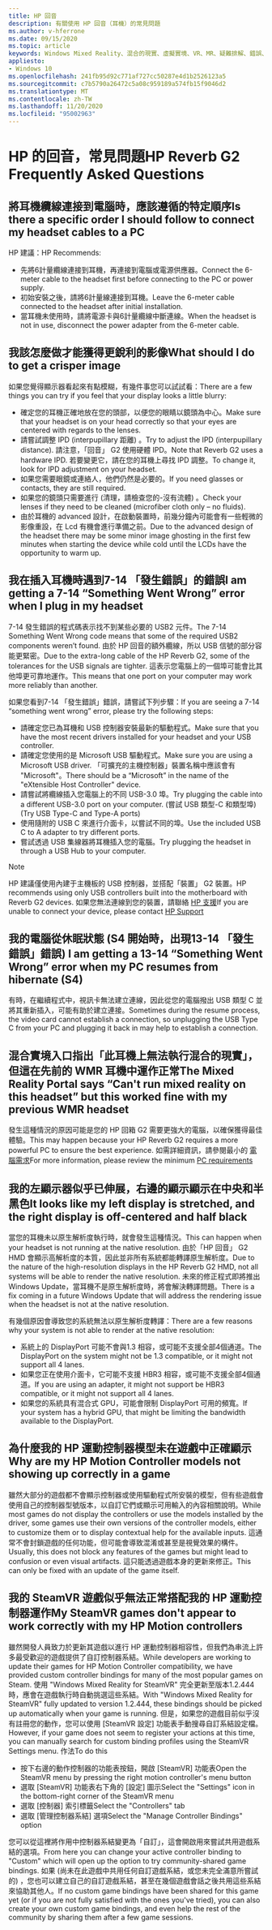 ```yaml
---
title: HP 回音
description: 有關使用 HP 回音（耳機）的常見問題
ms.author: v-hferrone
ms.date: 09/15/2020
ms.topic: article
keywords: Windows Mixed Reality、混合的現實、虛擬實境、VR、MR、疑難排解、錯誤、協助、支援、效能
appliesto:
- Windows 10
ms.openlocfilehash: 241fb95d92c771af727cc50287e4d1b2526123a5
ms.sourcegitcommit: c7b5790a26472c5a08c959189a574fb15f9046d2
ms.translationtype: MT
ms.contentlocale: zh-TW
ms.lasthandoff: 11/20/2020
ms.locfileid: "95002963"
---
```

# <a name="hp-reverb-g2-frequently-asked-questions"></a><span data-ttu-id="61373-104">HP 的回音，常見問題</span><span class="sxs-lookup"><span data-stu-id="61373-104">HP Reverb G2 Frequently Asked Questions</span></span>

## <a name="is-there-a-specific-order-i-should-follow-to-connect-my-headset-cables-to-a-pc"></a><span data-ttu-id="61373-105">將耳機纜線連接到電腦時，應該遵循的特定順序</span><span class="sxs-lookup"><span data-stu-id="61373-105">Is there a specific order I should follow to connect my headset cables to a PC</span></span>

<span data-ttu-id="61373-106">HP 建議：</span><span class="sxs-lookup"><span data-stu-id="61373-106">HP Recommends:</span></span>

- <span data-ttu-id="61373-107">先將6計量纜線連接到耳機，再連接到電腦或電源供應器。</span><span class="sxs-lookup"><span data-stu-id="61373-107">Connect the 6-meter cable to the headset first before connecting to the PC or power supply.</span></span>
- <span data-ttu-id="61373-108">初始安裝之後，請將6計量線連接到耳機。</span><span class="sxs-lookup"><span data-stu-id="61373-108">Leave the 6-meter cable connected to the headset after initial installation.</span></span>
- <span data-ttu-id="61373-109">當耳機未使用時，請將電源卡與6計量纜線中斷連線。</span><span class="sxs-lookup"><span data-stu-id="61373-109">When the headset is not in use, disconnect the power adapter from the 6-meter cable.</span></span>

## <a name="what-should-i-do-to-get-a-crisper-image"></a><span data-ttu-id="61373-110">我該怎麼做才能獲得更銳利的影像</span><span class="sxs-lookup"><span data-stu-id="61373-110">What should I do to get a crisper image</span></span>

<span data-ttu-id="61373-111">如果您覺得顯示器看起來有點模糊，有幾件事您可以試試看：</span><span class="sxs-lookup"><span data-stu-id="61373-111">There are a few things you can try if you feel that your display looks a little blurry:</span></span>

- <span data-ttu-id="61373-112">確定您的耳機正確地放在您的頭部，以便您的眼睛以鏡頭為中心。</span><span class="sxs-lookup"><span data-stu-id="61373-112">Make sure that your headset is on your head correctly so that your eyes are centered with regards to the lenses.</span></span>
- <span data-ttu-id="61373-113">請嘗試調整 IPD (interpupillary 距離) 。</span><span class="sxs-lookup"><span data-stu-id="61373-113">Try to adjust the IPD (interpupillary distance).</span></span> <span data-ttu-id="61373-114">請注意，「回音」 G2 使用硬體 IPD。</span><span class="sxs-lookup"><span data-stu-id="61373-114">Note that Reverb G2 uses a hardware IPD.</span></span> <span data-ttu-id="61373-115">若要變更它，請在您的耳機上尋找 IPD 調整。</span><span class="sxs-lookup"><span data-stu-id="61373-115">To change it, look for IPD adjustment on your headset.</span></span>
- <span data-ttu-id="61373-116">如果您需要眼鏡或連絡人，他們仍然是必要的。</span><span class="sxs-lookup"><span data-stu-id="61373-116">If you need glasses or contacts, they are still required.</span></span>
- <span data-ttu-id="61373-117">如果您的鏡頭只需要進行 (清理，請檢查您的-沒有流體) 。</span><span class="sxs-lookup"><span data-stu-id="61373-117">Check your lenses if they need to be cleaned (microfiber cloth only – no fluids).</span></span>
- <span data-ttu-id="61373-118">由於耳機的 advanced 設計，在啟動裝置時，前幾分鐘內可能會有一些輕微的影像重設，在 Lcd 有機會進行準備之前。</span><span class="sxs-lookup"><span data-stu-id="61373-118">Due to the advanced design of the headset there may be some minor image ghosting in the first few minutes when starting the device while cold until the LCDs have the opportunity to warm up.</span></span>

## <a name="i-am-getting-a-7-14-something-went-wrong-error-when-i-plug-in-my-headset"></a><span data-ttu-id="61373-119">我在插入耳機時遇到7-14 「發生錯誤」的錯誤</span><span class="sxs-lookup"><span data-stu-id="61373-119">I am getting a 7-14 “Something Went Wrong” error when I plug in my headset</span></span>

<span data-ttu-id="61373-120">7-14 發生錯誤的程式碼表示找不到某些必要的 USB2 元件。</span><span class="sxs-lookup"><span data-stu-id="61373-120">The 7-14 Something Went Wrong code means that some of the required USB2 components weren’t found.</span></span>  <span data-ttu-id="61373-121">由於 HP 回音的額外纜線，所以 USB 信號的部分容能更緊密。</span><span class="sxs-lookup"><span data-stu-id="61373-121">Due to the extra-long cable of the HP Reverb G2, some of the tolerances for the USB signals are tighter.</span></span>  <span data-ttu-id="61373-122">這表示您電腦上的一個埠可能會比其他埠更可靠地運作。</span><span class="sxs-lookup"><span data-stu-id="61373-122">This means that one port on your computer may work more reliably than another.</span></span>

<span data-ttu-id="61373-123">如果您看到7-14 「發生錯誤」錯誤，請嘗試下列步驟：</span><span class="sxs-lookup"><span data-stu-id="61373-123">If you are seeing a 7-14 “something went wrong” error, please try the following steps:</span></span>

- <span data-ttu-id="61373-124">請確定您已為耳機和 USB 控制器安裝最新的驅動程式。</span><span class="sxs-lookup"><span data-stu-id="61373-124">Make sure that you have the most recent drivers installed for your headset and your USB controller.</span></span>
- <span data-ttu-id="61373-125">請確定您使用的是 Microsoft USB 驅動程式。</span><span class="sxs-lookup"><span data-stu-id="61373-125">Make sure you are using a Microsoft USB driver.</span></span> <span data-ttu-id="61373-126">「可擴充的主機控制器」裝置名稱中應該會有 "Microsoft"。</span><span class="sxs-lookup"><span data-stu-id="61373-126">There should be a “Microsoft” in the name of the "eXtensible Host Controller" device.</span></span>
- <span data-ttu-id="61373-127">請嘗試將纜線插入您電腦上的不同 USB-3.0 埠。</span><span class="sxs-lookup"><span data-stu-id="61373-127">Try plugging the cable into a different USB-3.0 port on your computer.</span></span> <span data-ttu-id="61373-128"> (嘗試 USB 類型-C 和類型埠) </span><span class="sxs-lookup"><span data-stu-id="61373-128">(Try USB Type-C and Type-A ports)</span></span>
- <span data-ttu-id="61373-129">使用隨附的 USB C 來進行介面卡，以嘗試不同的埠。</span><span class="sxs-lookup"><span data-stu-id="61373-129">Use the included USB C to A adapter to try different ports.</span></span>
- <span data-ttu-id="61373-130">嘗試透過 USB 集線器將耳機插入您的電腦。</span><span class="sxs-lookup"><span data-stu-id="61373-130">Try plugging the headset in through a USB Hub to your computer.</span></span>

> [!NOTE]
> <span data-ttu-id="61373-131">HP 建議僅使用內建于主機板的 USB 控制器，並搭配「裝置」 G2 裝置。</span><span class="sxs-lookup"><span data-stu-id="61373-131">HP recommends using only USB controllers built into the motherboard with Reverb G2 devices.</span></span>
> <span data-ttu-id="61373-132">如果您無法連線到您的裝置，請聯絡 [HP 支援](https://support.hp.com/us-en)</span><span class="sxs-lookup"><span data-stu-id="61373-132">If you are unable to connect your device, please contact [HP Support](https://support.hp.com/us-en)</span></span>

## <a name="i-am-getting-a-13-14-something-went-wrong-error-when-my-pc-resumes-from-hibernate-s4"></a><span data-ttu-id="61373-133">我的電腦從休眠狀態 (S4 開始時，出現13-14 「發生錯誤」錯誤) </span><span class="sxs-lookup"><span data-stu-id="61373-133">I am getting a 13-14 “Something Went Wrong” error when my PC resumes from hibernate (S4)</span></span>

<span data-ttu-id="61373-134">有時，在繼續程式中，視訊卡無法建立連線，因此從您的電腦撥出 USB 類型 C 並將其重新插入，可能有助於建立連接。</span><span class="sxs-lookup"><span data-stu-id="61373-134">Sometimes during the resume process, the video card cannot establish a connection, so unplugging the USB Type C from your PC and plugging it back in may help to establish a connection.</span></span>

## <a name="the-mixed-reality-portal-says-cant-run-mixed-reality-on-this-headset-but-this-worked-fine-with-my-previous-wmr-headset"></a><span data-ttu-id="61373-135">混合實境入口指出「此耳機上無法執行混合的現實」，但這在先前的 WMR 耳機中運作正常</span><span class="sxs-lookup"><span data-stu-id="61373-135">The Mixed Reality Portal says “Can't run mixed reality on this headset” but this worked fine with my previous WMR headset</span></span>

<span data-ttu-id="61373-136">發生這種情況的原因可能是您的 HP 回箱 G2 需要更強大的電腦，以確保獲得最佳體驗。</span><span class="sxs-lookup"><span data-stu-id="61373-136">This may happen because your HP Reverb G2 requires a more powerful PC to ensure the best experience.</span></span> <span data-ttu-id="61373-137">如需詳細資訊，請參閱最小的 [電腦需求](windows-mixed-reality-minimum-pc-hardware-compatibility-guidelines.md)</span><span class="sxs-lookup"><span data-stu-id="61373-137">For more information, please review the minimum [PC requirements](windows-mixed-reality-minimum-pc-hardware-compatibility-guidelines.md)</span></span>

## <a name="it-looks-like-my-left-display-is-stretched-and-the-right-display-is-off-centered-and-half-black"></a><span data-ttu-id="61373-138">我的左顯示器似乎已伸展，右邊的顯示顯示在中央和半黑色</span><span class="sxs-lookup"><span data-stu-id="61373-138">It looks like my left display is stretched, and the right display is off-centered and half black</span></span>

<span data-ttu-id="61373-139">當您的耳機未以原生解析度執行時，就會發生這種情況。</span><span class="sxs-lookup"><span data-stu-id="61373-139">This can happen when your headset is not running at the native resolution.</span></span> <span data-ttu-id="61373-140">由於「HP 回音」 G2 HMD 會顯示高解析度的本質，因此並非所有系統都能轉譯原生解析度。</span><span class="sxs-lookup"><span data-stu-id="61373-140">Due to the nature of the high-resolution displays in the HP Reverb G2 HMD, not all systems will be able to render the native resolution.</span></span> <span data-ttu-id="61373-141">未來的修正程式即將推出 Windows Update，當耳機不是原生解析度時，將會解決轉譯問題。</span><span class="sxs-lookup"><span data-stu-id="61373-141">There is a fix coming in a future Windows Update that will address the rendering issue when the headset is not at the native resolution.</span></span>

<span data-ttu-id="61373-142">有幾個原因會導致您的系統無法以原生解析度轉譯：</span><span class="sxs-lookup"><span data-stu-id="61373-142">There are a few reasons why your system is not able to render at the native resolution:</span></span>

- <span data-ttu-id="61373-143">系統上的 DisplayPort 可能不會與1.3 相容，或可能不支援全部4個通道。</span><span class="sxs-lookup"><span data-stu-id="61373-143">The DisplayPort on the system might not be 1.3 compatible, or it might not support all 4 lanes.</span></span>
- <span data-ttu-id="61373-144">如果您正在使用介面卡，它可能不支援 HBR3 相容，或可能不支援全部4個通道。</span><span class="sxs-lookup"><span data-stu-id="61373-144">If you are using an adapter, it might not support be HBR3 compatible, or it might not support all 4 lanes.</span></span>
- <span data-ttu-id="61373-145">如果您的系統具有混合式 GPU，可能會限制 DisplayPort 可用的頻寬。</span><span class="sxs-lookup"><span data-stu-id="61373-145">If your system has a hybrid GPU, that might be limiting the bandwidth available to the DisplayPort.</span></span>

## <a name="why-are-my-hp-motion-controller-models-not-showing-up-correctly-in-a-game"></a><span data-ttu-id="61373-146">為什麼我的 HP 運動控制器模型未在遊戲中正確顯示</span><span class="sxs-lookup"><span data-stu-id="61373-146">Why are my HP Motion Controller models not showing up correctly in a game</span></span>

<span data-ttu-id="61373-147">雖然大部分的遊戲都不會顯示控制器或使用驅動程式所安裝的模型，但有些遊戲會使用自己的控制器型號版本，以自訂它們或顯示可用輸入的內容相關說明。</span><span class="sxs-lookup"><span data-stu-id="61373-147">While most games do not display the controllers or use the models installed by the driver, some games use their own versions of the controller models, either to customize them or to display contextual help for the available inputs.</span></span> <span data-ttu-id="61373-148">這通常不會封鎖遊戲的任何功能，但可能會導致混淆或甚至是視覺效果的構件。</span><span class="sxs-lookup"><span data-stu-id="61373-148">Usually, this does not block any features of the games but might lead to confusion or even visual artifacts.</span></span> <span data-ttu-id="61373-149">這只能透過遊戲本身的更新來修正。</span><span class="sxs-lookup"><span data-stu-id="61373-149">This can only be fixed with an update of the game itself.</span></span>

## <a name="my-steamvr-games-dont-appear-to-work-correctly-with-my-hp-motion-controllers"></a><span data-ttu-id="61373-150">我的 SteamVR 遊戲似乎無法正常搭配我的 HP 運動控制器運作</span><span class="sxs-lookup"><span data-stu-id="61373-150">My SteamVR games don't appear to work correctly with my HP Motion controllers</span></span>

<span data-ttu-id="61373-151">雖然開發人員致力於更新其遊戲以進行 HP 運動控制器相容性，但我們為串流上許多最受歡迎的遊戲提供了自訂控制器系結。</span><span class="sxs-lookup"><span data-stu-id="61373-151">While developers are working to update their games for HP Motion Controller compatibility, we have provided custom controller bindings for many of the most popular games on Steam.</span></span> <span data-ttu-id="61373-152">使用 "Windows Mixed Reality for SteamVR" 完全更新至版本1.2.444 時，應會在遊戲執行時自動挑選這些系結。</span><span class="sxs-lookup"><span data-stu-id="61373-152">With "Windows Mixed Reality for SteamVR" fully updated to version 1.2.444, these bindings should be picked up automatically when your game is running.</span></span> <span data-ttu-id="61373-153">但是，如果您的遊戲目前似乎沒有註冊您的動作，您可以使用 [SteamVR 設定] 功能表手動搜尋自訂系結設定檔。</span><span class="sxs-lookup"><span data-stu-id="61373-153">However, if your game does not seem to register your actions at this time, you can manually search for custom binding profiles using the SteamVR Settings menu.</span></span>
<span data-ttu-id="61373-154">作法</span><span class="sxs-lookup"><span data-stu-id="61373-154">To do this</span></span>

- <span data-ttu-id="61373-155">按下右邊的動作控制器的功能表按鈕，開啟 [SteamVR] 功能表</span><span class="sxs-lookup"><span data-stu-id="61373-155">Open the SteamVR menu by pressing the right motion controller's menu button</span></span>
- <span data-ttu-id="61373-156">選取 [SteamVR] 功能表右下角的 [設定] 圖示</span><span class="sxs-lookup"><span data-stu-id="61373-156">Select the "Settings" icon in the bottom-right corner of the SteamVR menu</span></span>
- <span data-ttu-id="61373-157">選取 [控制器] 索引標籤</span><span class="sxs-lookup"><span data-stu-id="61373-157">Select the "Controllers" tab</span></span>
- <span data-ttu-id="61373-158">選取 [管理控制器系結] 選項</span><span class="sxs-lookup"><span data-stu-id="61373-158">Select the "Manage Controller Bindings" option</span></span>

<span data-ttu-id="61373-159">您可以從這裡將作用中控制器系結變更為「自訂」，這會開啟用來嘗試共用遊戲系結的選項。</span><span class="sxs-lookup"><span data-stu-id="61373-159">From here you can change your active controller binding to "Custom" which will open up the option to try community-shared game bindings.</span></span>
<span data-ttu-id="61373-160">如果 (尚未在此遊戲中共用任何自訂遊戲系結，或您未完全滿意所嘗試的) ，您也可以建立自己的自訂遊戲系結，甚至在幾個遊戲會話之後共用這些系結來協助其他人。</span><span class="sxs-lookup"><span data-stu-id="61373-160">If no custom game bindings have been shared for this game yet (or if you are not fully satisfied with the ones you've tried), you can also create your own custom game bindings, and even help the rest of the community by sharing them after a few game sessions.</span></span>